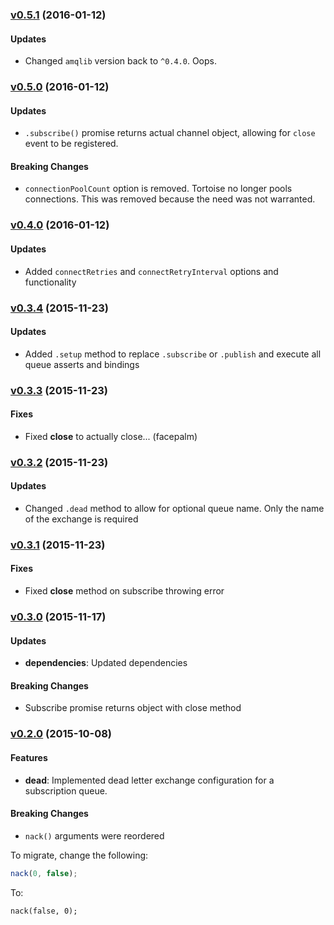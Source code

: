 ### [v0.5.1](https://github.com/CompassPHS/tortoise/compare/v0.5.0...v0.5.1) (2016-01-12)

#### Updates

* Changed `amqlib` version back to `^0.4.0`. Oops.

### [v0.5.0](https://github.com/CompassPHS/tortoise/compare/v0.4.0...v0.5.0) (2016-01-12)

#### Updates

* `.subscribe()` promise returns actual channel object, allowing for `close` event to be registered.

#### Breaking Changes

* `connectionPoolCount` option is removed. Tortoise no longer pools connections. This was removed because the need was not warranted.

### [v0.4.0](https://github.com/CompassPHS/tortoise/compare/v0.3.4...v0.4.0) (2016-01-12)

#### Updates

* Added `connectRetries` and `connectRetryInterval` options and functionality

### [v0.3.4](https://github.com/CompassPHS/tortoise/compare/v0.3.3...v0.3.4) (2015-11-23)

#### Updates

* Added `.setup` method to replace `.subscribe` or `.publish` and execute all queue asserts and bindings

### [v0.3.3](https://github.com/CompassPHS/tortoise/compare/v0.3.2...v0.3.3) (2015-11-23)

#### Fixes

* Fixed **close** to actually close... (facepalm)

### [v0.3.2](https://github.com/CompassPHS/tortoise/compare/v0.3.1...v0.3.2) (2015-11-23)

#### Updates

* Changed `.dead` method to allow for optional queue name. Only the name of the exchange is required

### [v0.3.1](https://github.com/CompassPHS/tortoise/compare/v0.3.0...v0.3.1) (2015-11-23)

#### Fixes

* Fixed **close** method on subscribe throwing error

### [v0.3.0](https://github.com/CompassPHS/tortoise/compare/v0.2.0...v0.3.0) (2015-11-17)

#### Updates

* **dependencies**: Updated dependencies

#### Breaking Changes

* Subscribe promise returns object with close method

### [v0.2.0](https://github.com/CompassPHS/tortoise/compare/v0.1.14...v0.2.0) (2015-10-08)

#### Features

* **dead**: Implemented dead letter exchange configuration for a subscription queue.

#### Breaking Changes

* `nack()` arguments were reordered

To migrate, change the following:

````js
nack(0, false);
````

To:

````
nack(false, 0);
````